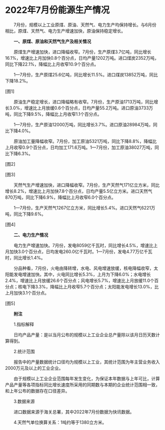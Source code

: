 # 2022年7月份能源生产情况

　　7月份，规模以上工业原煤、原油、天然气、电力生产均保持增长。与6月份相比，原煤、天然气、电力生产增速加快，原油保持稳定增长。

　　**一、原煤、原油和天然气生产及相关情况**

　　原煤生产增速加快，进口降幅收窄。7月份，生产原煤3.7亿吨，同比增长16.1%，增速比上月加快0.8个百分点，日均产量1202万吨。进口煤炭2352万吨，同比下降22.1%，降幅比上月收窄10.9个百分点。

　　1—7月份，生产原煤25.6亿吨，同比增长11.5%。进口煤炭13852万吨，同比下降18.2%。

\[图1\]

　　原油生产稳定增长，进口降幅略有收窄。7月份，生产原油1713万吨，同比增长3.0%，增速比上月放缓0.6个百分点，日均产量55.2万吨。进口原油3733万吨，同比下降9.5%，降幅比上月收窄1.1个百分点。

　　1—7月份，生产原油12000万吨，同比增长3.7%。进口原油28984万吨，同比下降4.0%。

　　原油加工量降幅收窄。7月份，加工原油5321万吨，同比下降8.8%，降幅比上月收窄0.9个百分点，日均加工171.6万吨。1—7月份，加工原油38027万吨，同比下降6.3%。

\[图2\]

\[图3\]

　　天然气生产增速加快，进口降幅收窄。7月份，生产天然气171亿立方米，同比增长8.2%，增速比上月加快7.8个百分点，日均产量5.5亿立方米。进口天然气870万吨，同比下降6.9%，降幅比上月收窄6.0个百分点。

　　1—7月份，生产天然气1267亿立方米，同比增长5.4%。进口天然气6221万吨，同比下降9.6%。

\[图4\]

　　**二、电力生产情况**

　　电力生产增速加快。7月份，发电8059亿千瓦时，同比增长4.5%，增速比上月加快3.0个百分点，日均发电260.0亿千瓦时。1—7月份，发电4.77万亿千瓦时，同比增长1.4%。

　　分品种看，7月份，火电由降转增，水电、风电增速放缓，核电降幅收窄，太阳能发电增速加快。其中，火电同比增长5.3%，上月为下降6.0%；水电增长2.4%，增速比上月放缓26.6个百分点；风电增长5.7%，增速比上月放缓11.0个百分点；核电下降3.3%，降幅比上月收窄5.7个百分点；太阳能发电增长13.0%，比上月加快3.1个百分点。

\[图5\]

　　**附注**

　　1.指标解释

　　日均产品产量：是以当月公布的规模以上工业企业总产量除以该月日历天数计算得到。

　　2.统计范围

　　报告中的产量数据统计口径均为规模以上工业，其统计范围为年主营业务收入2000万元及以上的工业企业。

　　由于规模以上工业企业范围每年发生变化，为保证本年数据与上年可比，计算产品产量等各项指标同比增长速度所采用的同期数与本期的企业统计范围相一致，和上年公布的数据存在口径差异。

　　3.数据来源

　　进口数据来源于海关总署，其中2022年7月份数据为快讯数据。

　　4.天然气单位换算关系：1吨约等于1380立方米。
